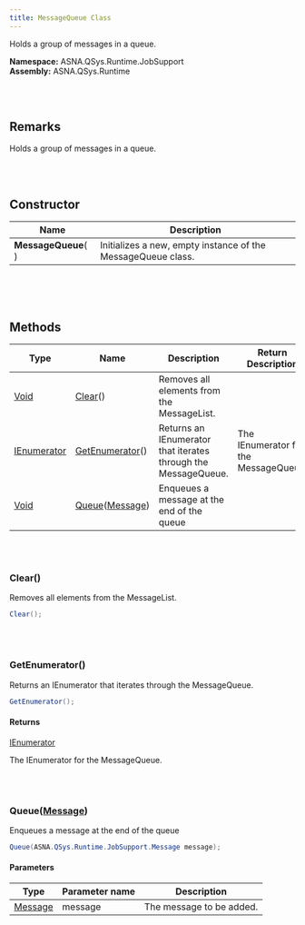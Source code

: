 ```yaml
---
title: MessageQueue Class
---
```


Holds a group of messages in a queue.

**Namespace:** ASNA.QSys.Runtime.JobSupport <br/>
**Assembly:** ASNA.QSys.Runtime

<br>
<br>

## Remarks

Holds a group of messages in a queue.

[//]: # ($$TODO: Complete the Remarks section.)

<br>
<br>

## Constructor

| Name |  Description 
| --- | --- 
| **MessageQueue**(  ) | Initializes a new, empty instance of the MessageQueue class.

<br>


<br>
<br>

## Methods

| Type | Name | Description | Return Description 
| --- | --- | --- | --- 
| [Void](https://docs.microsoft.com/en-us/dotnet/api/system.void) | [Clear](#clear)() | Removes all elements from the MessageList. | 
| [IEnumerator]($$TODO-Collections.IEnumerator.html) | [GetEnumerator](#getenumerator)() | Returns an IEnumerator that iterates through the MessageQueue. | The IEnumerator for the MessageQueue.
| [Void](https://docs.microsoft.com/en-us/dotnet/api/system.void) | [Queue](#queuemessage)([Message](/reference/asna-qsys-runtime/job-support/message.html)) | Enqueues a message at the end of the queue | 

<br>
<br>

### Clear()

Removes all elements from the MessageList.

```cs
Clear();
```


<br>
<br>

### GetEnumerator()

Returns an IEnumerator that iterates through the MessageQueue.

```cs
GetEnumerator();
```

#### Returns

[IEnumerator]($$TODO-Collections.IEnumerator.html)

The IEnumerator for the MessageQueue.


<br>
<br>

### Queue([Message](/reference/asna-qsys-runtime/job-support/message.html))

Enqueues a message at the end of the queue

```cs
Queue(ASNA.QSys.Runtime.JobSupport.Message message);
```

#### Parameters

| Type | Parameter name | Description
| --- | --- | ---
| [Message](/reference/asna-qsys-runtime/job-support/message.html) | message | The message to be added. 


<br>
<br>

